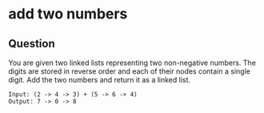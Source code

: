 # add two numbers

## Question

You are given two linked lists representing two non-negative numbers. The
digits are stored in reverse order and each of their nodes contain a single
digit. Add the two numbers and return it as a linked list.

```
Input: (2 -> 4 -> 3) + (5 -> 6 -> 4)
Output: 7 -> 0 -> 8
```
